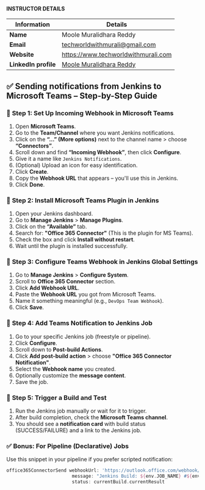 #### INSTRUCTOR DETAILS

|  Information             | Details                                                                      |
|----------------------    |------------------------------------------------------------------------------|
| **Name**                 | Moole Muralidhara Reddy                                                      |
| **Email**                | techworldwithmurali@gmail.com                                                |
| **Website**              | https://www.techworldwithmurali.com               |
| **LinkedIn profile**     | [Moole Muralidhara Reddy](https://www.linkedin.com/in/moole-muralidhara-reddy) |

## ✅ **Sending notifications from Jenkins to Microsoft Teams – Step-by-Step Guide**

### 🔹 **Step 1: Set Up Incoming Webhook in Microsoft Teams**

1. Open **Microsoft Teams**.
2. Go to the **Team/Channel** where you want Jenkins notifications.
3. Click on the **“…” (More options)** next to the channel name > choose **“Connectors”**.
4. Scroll down and find **“Incoming Webhook”**, then click **Configure**.
5. Give it a name like `Jenkins Notifications`.
6. (Optional) Upload an icon for easy identification.
7. Click **Create**.
8. Copy the **Webhook URL** that appears – you'll use this in Jenkins.
9. Click **Done**.

### 🔹 **Step 2: Install Microsoft Teams Plugin in Jenkins**

1. Open your Jenkins dashboard.
2. Go to **Manage Jenkins** > **Manage Plugins**.
3. Click on the **“Available”** tab.
4. Search for: **"Office 365 Connector"** (This is the plugin for MS Teams).
5. Check the box and click **Install without restart**.
6. Wait until the plugin is installed successfully.

### 🔹 **Step 3: Configure Teams Webhook in Jenkins Global Settings**

1. Go to **Manage Jenkins** > **Configure System**.
2. Scroll to **Office 365 Connector** section.
3. Click **Add Webhook URL**.
4. Paste the **Webhook URL** you got from Microsoft Teams.
5. Name it something meaningful (e.g., `DevOps Team Webhook`).
6. Click **Save**.

### 🔹 **Step 4: Add Teams Notification to Jenkins Job**

1. Go to your specific Jenkins job (freestyle or pipeline).
2. Click **Configure**.
3. Scroll down to **Post-build Actions**.
4. Click **Add post-build action** > choose **"Office 365 Connector Notification"**.
5. Select the **Webhook name** you created.
6. Optionally customize the **message content**.
7. Save the job.

### 🔹 **Step 5: Trigger a Build and Test**

1. Run the Jenkins job manually or wait for it to trigger.
2. After build completion, check the **Microsoft Teams channel**.
3. You should see a **notification card** with build status (SUCCESS/FAILURE) and a link to the Jenkins job.

### ✅ **Bonus: For Pipeline (Declarative) Jobs**

Use this snippet in your pipeline if you prefer scripted notification:

```groovy
office365ConnectorSend webhookUrl: 'https://outlook.office.com/webhook/your-webhook-url', 
                        message: "Jenkins Build: ${env.JOB_NAME} #${env.BUILD_NUMBER} - ${currentBuild.currentResult}",
                        status: currentBuild.currentResult
```
